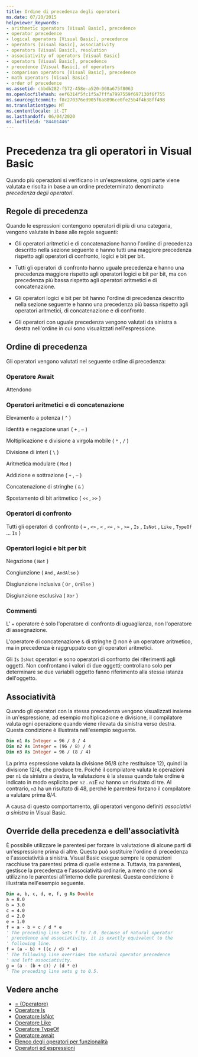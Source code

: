 ```yaml
---
title: Ordine di precedenza degli operatori
ms.date: 07/20/2015
helpviewer_keywords:
- arithmetic operators [Visual Basic], precedence
- operator precedence
- logical operators [Visual Basic], precedence
- operators [Visual Basic], associativity
- operators [Visual Basic], resolution
- associativity of operators [Visual Basic]
- operators [Visual Basic], precedence
- precedence [Visual Basic], of operators
- comparison operators [Visual Basic], precedence
- math operators [Visual Basic]
- order of precedence
ms.assetid: cbbdb282-f572-458e-a520-008a675f8063
ms.openlocfilehash: eef6314f5fc1f5a7fffa7997559f697130f6f755
ms.sourcegitcommit: f8c270376ed905f6a8896ce0fe25b4f4b38ff498
ms.translationtype: MT
ms.contentlocale: it-IT
ms.lasthandoff: 06/04/2020
ms.locfileid: "84401446"
---
```

# <a name="operator-precedence-in-visual-basic"></a>Precedenza tra gli operatori in Visual Basic
Quando più operazioni si verificano in un'espressione, ogni parte viene valutata e risolta in base a un ordine predeterminato denominato *precedenza degli operatori*.

## <a name="precedence-rules"></a>Regole di precedenza
 Quando le espressioni contengono operatori di più di una categoria, vengono valutate in base alle regole seguenti:

- Gli operatori aritmetici e di concatenazione hanno l'ordine di precedenza descritto nella sezione seguente e hanno tutti una maggiore precedenza rispetto agli operatori di confronto, logici e bit per bit.

- Tutti gli operatori di confronto hanno uguale precedenza e hanno una precedenza maggiore rispetto agli operatori logici e bit per bit, ma con precedenza più bassa rispetto agli operatori aritmetici e di concatenazione.

- Gli operatori logici e bit per bit hanno l'ordine di precedenza descritto nella sezione seguente e hanno una precedenza più bassa rispetto agli operatori aritmetici, di concatenazione e di confronto.

- Gli operatori con uguale precedenza vengono valutati da sinistra a destra nell'ordine in cui sono visualizzati nell'espressione.

## <a name="precedence-order"></a>Ordine di precedenza
 Gli operatori vengono valutati nel seguente ordine di precedenza:

### <a name="await-operator"></a>Operatore Await
 Attendono

### <a name="arithmetic-and-concatenation-operators"></a>Operatori aritmetici e di concatenazione
 Elevamento a potenza ( `^` )

 Identità e negazione unari ( `+` , `–` )

 Moltiplicazione e divisione a virgola mobile ( `*` , `/` )

 Divisione di interi ( `\` )

 Aritmetica modulare ( `Mod` )

 Addizione e sottrazione ( `+` , `–` )

 Concatenazione di stringhe ( `&` )

 Spostamento di bit aritmetico ( `<<` , `>>` )

### <a name="comparison-operators"></a>Operatori di confronto
 Tutti gli operatori di confronto ( `=` , `<>` , `<` , `<=` , `>` , `>=` , `Is` , `IsNot` , `Like` , `TypeOf` ... `Is` )

### <a name="logical-and-bitwise-operators"></a>Operatori logici e bit per bit
 Negazione ( `Not` )

 Congiunzione ( `And` , `AndAlso` )

 Disgiunzione inclusiva ( `Or` , `OrElse` )

 Disgiunzione esclusiva ( `Xor` )

### <a name="comments"></a>Commenti
 L' `=` operatore è solo l'operatore di confronto di uguaglianza, non l'operatore di assegnazione.

 L'operatore di concatenazione `&` di stringhe () non è un operatore aritmetico, ma in precedenza è raggruppato con gli operatori aritmetici.

 Gli `Is` `IsNot` operatori e sono operatori di confronto dei riferimenti agli oggetti. Non confrontano i valori di due oggetti; controllano solo per determinare se due variabili oggetto fanno riferimento alla stessa istanza dell'oggetto.

## <a name="associativity"></a>Associatività
 Quando gli operatori con la stessa precedenza vengono visualizzati insieme in un'espressione, ad esempio moltiplicazione e divisione, il compilatore valuta ogni operazione quando viene rilevata da sinistra verso destra. Questa condizione è illustrata nell'esempio seguente.

```vb
Dim n1 As Integer = 96 / 8 / 4
Dim n2 As Integer = (96 / 8) / 4
Dim n3 As Integer = 96 / (8 / 4)
```

 La prima espressione valuta la divisione 96/8 (che restituisce 12), quindi la divisione 12/4, che produce tre. Poiché il compilatore valuta le operazioni per `n1` da sinistra a destra, la valutazione è la stessa quando tale ordine è indicato in modo esplicito per `n2` . `n1`E `n2` hanno un risultato di tre. Al contrario, `n3` ha un risultato di 48, perché le parentesi forzano il compilatore a valutare prima 8/4.

 A causa di questo comportamento, gli operatori vengono definiti *associativi a sinistra* in Visual Basic.

## <a name="overriding-precedence-and-associativity"></a>Override della precedenza e dell'associatività
 È possibile utilizzare le parentesi per forzare la valutazione di alcune parti di un'espressione prima di altre. Questo può sostituire l'ordine di precedenza e l'associatività a sinistra. Visual Basic esegue sempre le operazioni racchiuse tra parentesi prima di quelle esterne a. Tuttavia, tra parentesi, gestisce la precedenza e l'associatività ordinarie, a meno che non si utilizzino le parentesi all'interno delle parentesi. Questa condizione è illustrata nell'esempio seguente.

```vb
Dim a, b, c, d, e, f, g As Double
a = 8.0
b = 3.0
c = 4.0
d = 2.0
e = 1.0
f = a - b + c / d * e
' The preceding line sets f to 7.0. Because of natural operator
' precedence and associativity, it is exactly equivalent to the
' following line.
f = (a - b) + ((c / d) * e)
' The following line overrides the natural operator precedence
' and left associativity.
g = (a - (b + c)) / (d * e)
' The preceding line sets g to 0.5.
```

## <a name="see-also"></a>Vedere anche

- [= (Operatore)](assignment-operator.md)
- [Operatore Is](is-operator.md)
- [Operatore IsNot](isnot-operator.md)
- [Operatore Like](like-operator.md)
- [Operatore TypeOf](typeof-operator.md)
- [Operatore await](await-operator.md)
- [Elenco degli operatori per funzionalità](operators-listed-by-functionality.md)
- [Operatori ed espressioni](../../programming-guide/language-features/operators-and-expressions/index.md)
